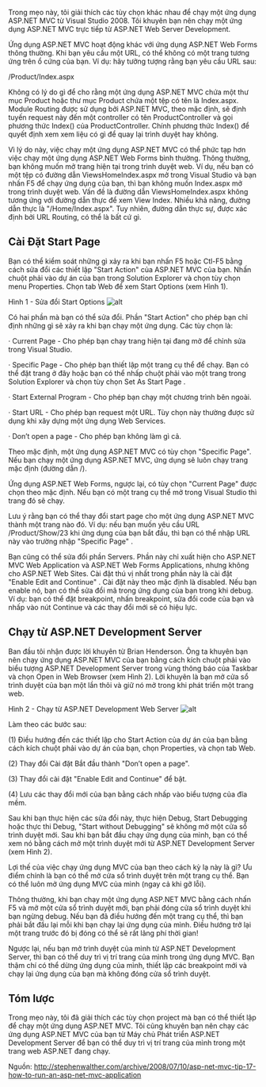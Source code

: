 Trong mẹo này, tôi giải thích các tùy chọn khác nhau để chạy một ứng dụng ASP.NET MVC từ Visual Studio 2008. Tôi khuyên bạn nên chạy một ứng dụng ASP.NET MVC trực tiếp từ ASP.NET Web Server Development.

Ứng dụng ASP.NET MVC hoạt động khác với ứng dụng ASP.NET Web Forms thông thường. Khi bạn yêu cầu một URL, có thể không có một trang tương ứng trên ổ cứng của bạn. Ví dụ: hãy tưởng tượng rằng bạn yêu cầu URL sau:

/Product/Index.aspx

Không có lý do gì để cho rằng một ứng dụng ASP.NET MVC chứa một thư mục Product hoặc thư mục Product chứa một tệp có tên là Index.aspx. Module Routing được sử dụng bởi ASP.NET MVC, theo mặc định, sẽ định tuyến request này đến một controller có tên ProductController và gọi phương thức Index() của ProductController. Chính phương thức Index() để quyết định xem xem liệu có gì để quay lại trình duyệt hay không.

Vì lý do này, việc chạy một ứng dụng ASP.NET MVC có thể phức tạp hơn việc chạy một ứng dụng ASP.NET Web Forms bình thường. Thông thường, bạn không muốn mở trang hiện tại trong trình duyệt web. Ví dụ, nếu bạn có một tệp có đường dẫn ViewsHomeIndex.aspx mở trong Visual Studio và bạn nhấn F5 để chạy ứng dụng của bạn, thì bạn không muốn Index.aspx mở trong trình duyệt web. Vấn đề là đường dẫn ViewsHomeIndex.aspx không tương ứng với đường dẫn thực để xem View Index. Nhiều khả năng, đường dẫn thực là "/Home/Index.aspx". Tuy nhiên, đường dẫn thực sự, được xác định bởi URL Routing, có thể là bất cứ gì.

## Cài Đặt Start Page
Bạn có thể kiểm soát những gì xảy ra khi bạn nhấn F5 hoặc Ctl-F5 bằng cách sửa đổi các thiết lập "Start Action" của ASP.NET MVC của bạn. Nhấn chuột phải vào dự án của bạn trong Solution Explorer và chọn tùy chọn menu Properties. Chọn tab Web để xem Start Options (xem Hình 1).

Hình 1 - Sửa đổi Start Options
![alt](http://3a0ojxkezud2pogen3j4z0w18nq.wpengine.netdna-cdn.com/blog/images/stephenwalther_com/blog/WindowsLiveWriter/ASP.NETMVCTip17HowtoRu.NETMVCApplication_10596/image_thumb.png)

Có hai phần mà bạn có thể sửa đổi. Phần "Start Action" cho phép bạn chỉ định những gì sẽ xảy ra khi bạn chạy một ứng dụng. Các tùy chọn là:

· Current Page - Cho phép bạn chạy trang hiện tại đang mở để chỉnh sửa trong Visual Studio.

· Specific Page - Cho phép bạn thiết lập một trang cụ thể để chạy. Bạn có thể đặt trang ở đây hoặc bạn có thể nhấp chuột phải vào một trang trong Solution Explorer và chọn tùy chọn Set As Start Page .

· Start External Program - Cho phép bạn chạy một chương trình bên ngoài.

· Start URL - Cho phép bạn request một URL. Tùy chọn này thường được sử dụng khi xây dựng một ứng dụng Web Services.

· Don’t open a page - Cho phép bạn không làm gì cả.

Theo mặc định, một ứng dụng ASP.NET MVC có tùy chọn "Specific Page". Nếu bạn chạy một ứng dụng ASP.NET MVC, ứng dụng sẽ luôn chạy trang mặc định (đường dẫn /).

Ứng dụng ASP.NET Web Forms, ngược lại, có tùy chọn "Current Page" được chọn theo mặc định. Nếu bạn có một trang cụ thể mở trong Visual Studio thì trang đó sẽ chạy.

Lưu ý rằng bạn có thể thay đổi start page cho một ứng dụng ASP.NET MVC thành một trang nào đó. Ví dụ: nếu bạn muốn yêu cầu URL /Product/Show/23 khi ứng dụng của bạn bắt đầu, thì bạn có thể nhập URL này vào trường nhập "Specific Page" .

Bạn cũng có thể sửa đổi phần Servers. Phần này chỉ xuất hiện cho ASP.NET MVC Web Application và ASP.NET Web Forms Applications, nhưng không cho ASP.NET Web Sites. Cài đặt thú vị nhất trong phần này là cài đặt "Enable Edit and Continue" . Cài đặt này theo mặc định là disabled. Nếu bạn enable nó, bạn có thể sửa đổi mã trong ứng dụng của bạn trong khi debug. Ví dụ: bạn có thể đặt breakpoint, nhấn breakpoint, sửa đổi code của bạn và nhấp vào nút Continue và các thay đổi mới sẽ có hiệu lực.

## Chạy từ ASP.NET Development Server
Ban đầu tôi nhận được lời khuyên từ Brian Henderson. Ông ta khuyên bạn nên chạy ứng dụng ASP.NET MVC của bạn bằng cách kích chuột phải vào biểu tượng ASP.NET Development Server trong vùng thông báo của Taskbar và chọn Open in Web Browser (xem Hình 2). Lời khuyên là bạn mở cửa sổ trình duyệt của bạn một lần thôi và giữ nó mở trong khi phát triển một trang web.

Hình 2 - Chạy từ ASP.NET Development Web Server
	![alt](http://3a0ojxkezud2pogen3j4z0w18nq.wpengine.netdna-cdn.com/blog/images/stephenwalther_com/blog/WindowsLiveWriter/ASP.NETMVCTip17HowtoRu.NETMVCApplication_10596/image_thumb_1.png)

Làm theo các bước sau:

(1) Điều hướng đến các thiết lập cho Start Action của dự án của bạn bằng cách kích chuột phải vào dự án của bạn, chọn Properties, và chọn tab Web.

(2) Thay đổi Cài đặt Bắt đầu thành "Don’t open a page".

(3) Thay đổi cài đặt  "Enable Edit and Continue" để bật.

(4) Lưu các thay đổi mới của bạn bằng cách nhấp vào biểu tượng của đĩa mềm.

Sau khi bạn thực hiện các sửa đổi này, thực hiện Debug, Start Debugging hoặc thực thi Debug, "Start without Debugging" sẽ không mở một cửa sổ trình duyệt mới. Sau khi bạn bắt đầu chạy ứng dụng của mình, bạn có thể xem nó bằng cách mở một trình duyệt mới từ ASP.NET Development Server (xem Hình 2).

Lợi thế của việc chạy ứng dụng MVC của bạn theo cách kỳ lạ này là gì? Ưu điểm chính là bạn có thể mở cửa sổ trình duyệt trên một trang cụ thể. Bạn có thể luôn mở ứng dụng MVC của mình (ngay cả khi gỡ lỗi).

Thông thường, khi bạn chạy một ứng dụng ASP.NET MVC bằng cách nhấn F5 và mở một cửa sổ trình duyệt mới, bạn phải đóng cửa sổ trình duyệt khi bạn ngừng debug. Nếu bạn đã điều hướng đến một trang cụ thể, thì bạn phải bắt đầu lại mỗi khi bạn chạy lại ứng dụng của mình. Điều hướng trở lại một trang trước đó bị đóng có thể sẽ rất lãng phí thời gian!

Ngược lại, nếu bạn mở trình duyệt của mình từ ASP.NET Development Server, thì bạn có thể duy trì vị trí trang của mình trong ứng dụng MVC. Bạn thậm chí có thể dừng ứng dụng của mình, thiết lập các breakpoint mới và chạy lại ứng dụng của bạn mà không đóng cửa sổ trình duyệt.

## Tóm lược
Trong mẹo này, tôi đã giải thích các tùy chọn project mà bạn có thể thiết lập để chạy một ứng dụng ASP.NET MVC. Tôi cũng khuyên bạn nên chạy các ứng dụng ASP.NET MVC của bạn từ Máy chủ Phát triển ASP.NET Development Server để bạn có thể duy trì vị trí trang của mình trong một trang web ASP.NET đang chạy.

Nguồn: http://stephenwalther.com/archive/2008/07/10/asp-net-mvc-tip-17-how-to-run-an-asp-net-mvc-application